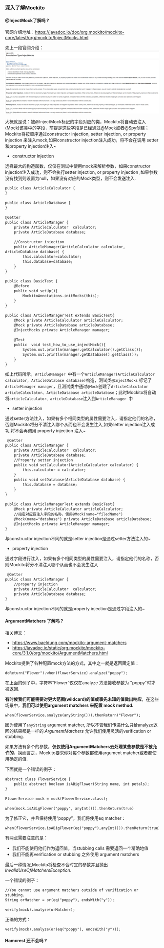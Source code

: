 ###  深入了解Mockito

#### @InjectMock了解吗 ?

官网介绍地址：https://javadoc.io/doc/org.mockito/mockito-core/latest/org/mockito/InjectMocks.html

先上一段官网介绍：
![@InjectMock_doc.png](./images/@InjectMock_doc.png)

大概就是说：被@InjectMock标记的字段对应的类，Mockito将自动去注入(Mock)该类中的字段，前提是这些字段是已经通过@Mock或者@Spy创建；Mockito将按顺序通过constructor injection, setter injection, or property injection 来注入mock,如果constructor injection注入成功，将不会在调用 setter 和property injection注入~

- constructor injection

选择最大的构造函数，仅仅在测试中使用mock来解析参数，如果constructor injection注入成功，则不会执行setter injection, or property injection ,如果参数没有找到则设置为null，如果没有对应的Mock类型，则不会发送注入.

```
public class ArticleCalculator {
}

public class ArticleDatabase {
}

@Getter
public class ArticleManager {
    private ArticleCalculator  calculator;
    private ArticleDatabase database;
	
	//Constructor injection
    public ArticleManager(ArticleCalculator calculator, ArticleDatabase database) {
        this.calculator=calculator;
        this.database=database;
    }
}

public class BasicTest {
    @Before
    public void setUp(){
        MockitoAnnotations.initMocks(this);
    }
}

public class ArticleManagerTest extends BasicTest{
    @Mock private ArticleCalculator articleCalculator;
    @Mock private ArticleDatabase articleDatabase;
    @InjectMocks private ArticleManager manager;

    @Test
    public  void test_how_to_use_injectMock(){
        System.out.println(manager.getCalculator().getClass());
        System.out.println(manager.getDatabase().getClass());
    }
}

```

如上代码所示，`ArticleManager `中有一个`ArticleManager(ArticleCalculator calculator, ArticleDatabase database)`构造，测试类`@InjectMocks` 标记了`ArticleManager manager`，且测试类中通过`@Mock`创建了`ArticleCalculator articleCalculator`、`ArticleDatabase articleDatabase`；此时Mockito将自动将`articleCalculator、articleDatabase`注入到`ArticleManager `中

- setter injection

通过setter方法注入，如果有多个相同类型的属性需要注入，请指定他们的名称，否则Mockito将分不清注入哪个从而也不会发生注入,如果setter injection注入成功,将不会再调用 property injection 注入~

```
 @Getter
public class ArticleManager {
    private ArticleCalculator  calculator;
    private ArticleDatabase database;	
 	//Property setter injection
    public void setCalculator(ArticleCalculator calculator) {
        this.calculator = calculator;
    }  
    public void setDatabase(ArticleDatabase database) {
        this.database = database;
    }
}

public class ArticleManagerTest extends BasicTest{
    @Mock private ArticleCalculator articleCalculator;
    //指定对应要注入字段的名称，使用@Mock(name="filedName")
    @Mock(name="database") private ArticleDatabase articleDatabase;
    @InjectMocks private ArticleManager manager;
}

```

与constructor injection不同的就是setter injection是通过setter方法注入的~

- property injection 

通过字段进行注入，如果有多个相同类型的属性需要注入，请指定他们的名称，否则Mockito将分不清注入哪个从而也不会发生注入

```
 @Getter
public class ArticleManager {
	//property injection
    private ArticleCalculator  calculator;
    private ArticleDatabase database;	
}
```

与constructor injection不同的就是property injection是通过字段注入的~



#### ArgumentMatchers 了解吗 ?
相关博文：
- https://www.baeldung.com/mockito-argument-matchers
- https://javadoc.io/static/org.mockito/mockito-core/3.1.0/org/mockito/ArgumentMatchers.html

Mockito提供了各种配置mock方法的方式，其中之一就是返回固定值：

```
doReturn("Flower").when(flowerService).analyze("poppy");
```

在上面的例子中，字符串“Flower”仅仅在analyze 方法接收参数为 "poppy"时才被返回.

**有时候我们可能需要对更大范围(wildcard)的值或事先未知的值做出响应**，在这些场景中，**我们可以使用argument matchers 来配置 mock method.**

```
when(flowerService.analyze(anyString())).thenReturn("Flower");
```

因为使用了`anyString` argument matcher, 所以不管我们传递什么只给analyze返回的结果都是一样的.*ArgumentMatchers* 允许我们使用灵活的verification or stubbing.

如果方法有多个的参数，**仅仅使用ArgumentMatchers去处理某些参数是不被允许的**，换而言之，Mockito要求你对每个参数都使用argument matcher或者都使用确定的值.

下面就是一个错误的例子：

```
abstract class FlowerService {
    public abstract boolean isABigFlower(String name, int petals);
} 

FlowerService mock = mock(FlowerService.class);

when(mock.isABigFlower("poppy", anyInt())).thenReturn(true)
```

为了修正它，并且保持使用“poppy”，我们将使用eq matcher：

```
when(flowerService.isABigFlower(eq("poppy"),anyInt())).thenReturn(true);
```

有两点需要注意的是：

- 我们不能使用他们作为返回值，当stubbing calls 需要返回一个精确地值
- 我们不能再verification or stubbing 之外使用 argument matchers

最后一种情况,Mockito将检查不合时宜的参数并且抛出 *InvalidUseOfMatchersException*.

一个错误的例子：

```
//You cannot use argument matchers outside of verification or stubbing.
String orMatcher = or(eq("poppy"), endsWith("y"));

verify(mock).analyze(orMatcher);
```

正确的方式：

```
verify(mock).analyze(or(eq("poppy"), endsWith("y")));
```


























#### Hamcrest 还不会吗 ?